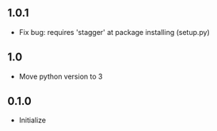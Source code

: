 1.0.1
-----

* Fix bug: requires 'stagger' at package installing (setup.py)

1.0
-----

* Move python version to 3


0.1.0
-----

* Initialize
